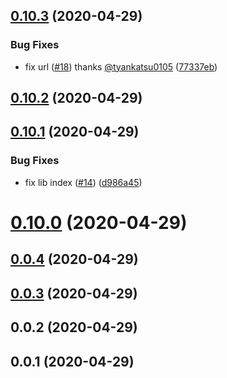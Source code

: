 ## [0.10.3](https://github.com/tyankatsu0105/eslint-plugin/compare/v0.10.2...v0.10.3) (2020-04-29)


### Bug Fixes

* fix url ([#18](https://github.com/tyankatsu0105/eslint-plugin/issues/18)) thanks [@tyankatsu0105](https://github.com/tyankatsu0105) ([77337eb](https://github.com/tyankatsu0105/eslint-plugin/commit/77337eb09a6cb9232b0914af98a88f93f412e9f8))



## [0.10.2](https://github.com/tyankatsu0105/eslint-plugin/compare/v0.10.1...v0.10.2) (2020-04-29)



## [0.10.1](https://github.com/tyankatsu0105/eslint-plugin/compare/v0.10.0...v0.10.1) (2020-04-29)


### Bug Fixes

* fix lib index ([#14](https://github.com/tyankatsu0105/eslint-plugin/issues/14)) ([d986a45](https://github.com/tyankatsu0105/eslint-plugin/commit/d986a45a4a8a2359c90e2a458bf0bb5ddf096fff))



# [0.10.0](https://github.com/tyankatsu0105/eslint-plugin/compare/v0.0.4...v0.10.0) (2020-04-29)



## [0.0.4](https://github.com/tyankatsu0105/eslint-plugin-with-typescript/compare/v0.0.3...v0.0.4) (2020-04-29)



## [0.0.3](https://github.com/tyankatsu0105/eslint-plugin-with-typescript/compare/v0.0.2...v0.0.3) (2020-04-29)



## 0.0.2 (2020-04-29)

## 0.0.1 (2020-04-29)
